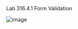 Lab 316.4.1 Form Validation

![image](https://github.com/user-attachments/assets/2ee6ac72-f98c-40a1-9ca3-7933fc009f0c)

